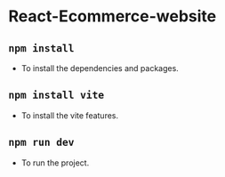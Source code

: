 # React-Ecommerce-website

## `npm install`
 - To install the dependencies and packages.

## `npm install vite`
 - To install the vite features.

## `npm run dev` 
 - To run the project.



